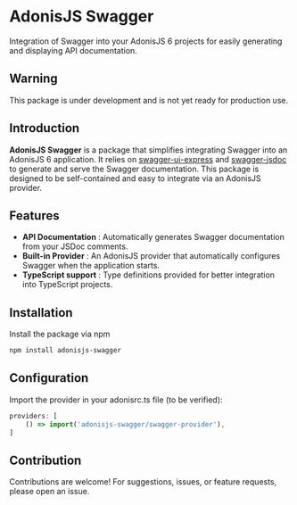 # AdonisJS Swagger

Integration of Swagger into your AdonisJS 6 projects for easily generating and displaying API documentation.

## Warning

This package is under development and is not yet ready for production use. 

## Introduction

**AdonisJS Swagger** is a package that simplifies integrating Swagger into an AdonisJS 6 application. It relies on [swagger-ui-express](https://www.npmjs.com/package/swagger-ui-express) and [swagger-jsdoc](https://www.npmjs.com/package/swagger-jsdoc) to generate and serve the Swagger documentation.
This package is designed to be self-contained and easy to integrate via an AdonisJS provider.

## Features

- **API Documentation** : Automatically generates Swagger documentation from your JSDoc comments.
- **Built-in Provider** : An AdonisJS provider that automatically configures Swagger when the application starts.
- **TypeScript support** : Type definitions provided for better integration into TypeScript projects.

## Installation

Install the package via npm

```bash
npm install adonisjs-swagger
```

## Configuration

Import the provider in your adonisrc.ts file (to be verified):

```typescript
providers: [
    () => import('adonisjs-swagger/swagger-provider'),
]
```

## Contribution

Contributions are welcome! For suggestions, issues, or feature requests, please open an issue.